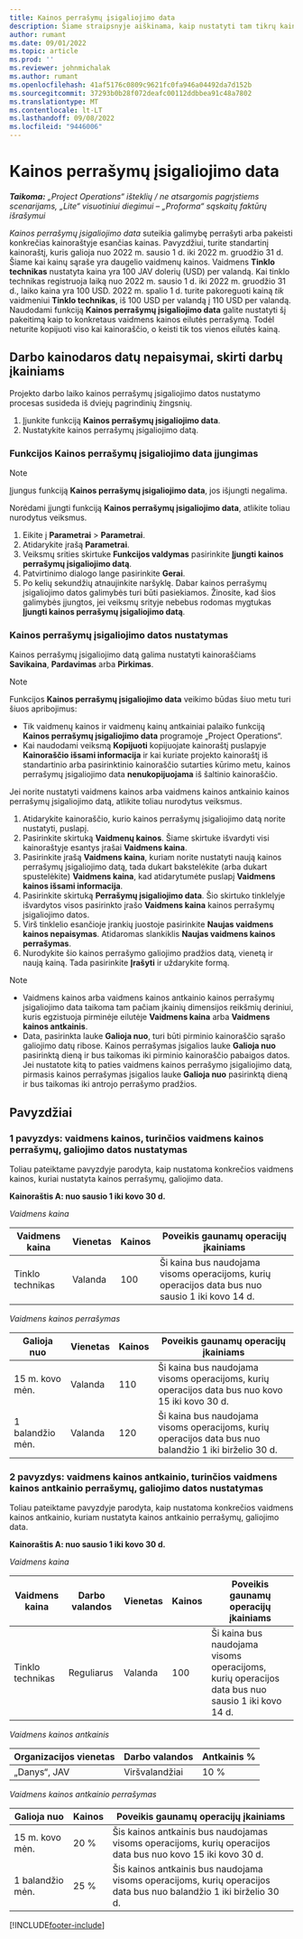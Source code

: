 ```yaml
---
title: Kainos perrašymų įsigaliojimo data
description: Šiame straipsnyje aiškinama, kaip nustatyti tam tikrų kainoraštyje esančių kainų perrašymus.
author: rumant
ms.date: 09/01/2022
ms.topic: article
ms.prod: ''
ms.reviewer: johnmichalak
ms.author: rumant
ms.openlocfilehash: 41af5176c0809c9621fc0fa946a04492da7d152b
ms.sourcegitcommit: 37293b0b28f072deafc00112ddbbea91c48a7802
ms.translationtype: MT
ms.contentlocale: lt-LT
ms.lasthandoff: 09/08/2022
ms.locfileid: "9446006"
---
```

# <a name="date-effective-price-overrides"></a>Kainos perrašymų įsigaliojimo data 

_**Taikoma:** „Project Operations“ išteklių / ne atsargomis pagrįstiems scenarijams, „Lite“ visuotiniui diegimui – „Proforma“ sąskaitų faktūrų išrašymui_

*Kainos perrašymų įsigaliojimo data* suteikia galimybę perrašyti arba pakeisti konkrečias kainoraštyje esančias kainas. Pavyzdžiui, turite standartinį kainoraštį, kuris galioja nuo 2022 m. sausio 1 d. iki 2022 m. gruodžio 31 d. Šiame kai kainų sąraše yra daugelio vaidmenų kainos. Vaidmens **Tinklo technikas** nustatyta kaina yra 100 JAV dolerių (USD) per valandą. Kai tinklo technikas registruoja laiką nuo 2022 m. sausio 1 d. iki 2022 m. gruodžio 31 d., laiko kaina yra 100 USD. 2022 m. spalio 1 d. turite pakoreguoti kainą *tik* vaidmeniui **Tinklo technikas**, iš 100 USD per valandą į 110 USD per valandą. Naudodami funkciją **Kainos perrašymų įsigaliojimo data** galite nustatyti šį pakeitimą kaip to konkretaus vaidmens kainos eilutės perrašymą. Todėl neturite kopijuoti viso kai kainoraščio, o keisti tik tos vienos eilutės kainą.

## <a name="date-effective-price-overrides-for-labor-pricing"></a>Darbo kainodaros datų nepaisymai, skirti darbų įkainiams

Projekto darbo laiko kainos perrašymų įsigaliojimo datos nustatymo procesas susideda iš dviejų pagrindinių žingsnių.

1. Įjunkite funkciją **Kainos perrašymų įsigaliojimo data**.
1. Nustatykite kainos perrašymų įsigaliojimo datą.

### <a name="enable-the-date-effective-price-overrides-feature"></a>Funkcijos Kainos perrašymų įsigaliojimo data įjungimas

> [!NOTE]
> Įjungus funkciją **Kainos perrašymų įsigaliojimo data**, jos išjungti negalima.

Norėdami įjungti funkciją **Kainos perrašymų įsigaliojimo data**, atlikite toliau nurodytus veiksmus.

1. Eikite į **Parametrai** \> **Parametrai**.
1. Atidarykite įrašą **Parametrai**.
1. Veiksmų srities skirtuke **Funkcijos valdymas** pasirinkite **Įjungti kainos perrašymų įsigaliojimo datą**.
1. Patvirtinimo dialogo lange pasirinkite **Gerai**.
1. Po kelių sekundžių atnaujinkite naršyklę. Dabar kainos perrašymų įsigaliojimo datos galimybės turi būti pasiekiamos. Žinosite, kad šios galimybės įjungtos, jei veiksmų srityje nebebus rodomas mygtukas **Įjungti kainos perrašymų įsigaliojimo datą**.

### <a name="set-up-a-date-effective-price-override"></a>Kainos perrašymų įsigaliojimo datos nustatymas

Kainos perrašymų įsigaliojimo datą galima nustatyti kainoraščiams **Savikaina**, **Pardavimas** arba **Pirkimas**.

> [!NOTE]
>Funkcijos **Kainos perrašymų įsigaliojimo data** veikimo būdas šiuo metu turi šiuos apribojimus:
>
> - Tik vaidmenų kainos ir vaidmenų kainų antkainiai palaiko funkciją **Kainos perrašymų įsigaliojimo data** programoje „Project Operations“.
> - Kai naudodami veiksmą **Kopijuoti** kopijuojate kainoraštį puslapyje **Kainoraščio išsami informacija** ir kai kuriate projekto kainoraštį iš standartinio arba pasirinktinio kainoraščio sutarties kūrimo metu, kainos perrašymų įsigaliojimo data **nenukopijuojama** iš šaltinio kainoraščio.

Jei norite nustatyti vaidmens kainos arba vaidmens kainos antkainio kainos perrašymų įsigaliojimo datą, atlikite toliau nurodytus veiksmus.

1. Atidarykite kainoraščio, kurio kainos perrašymų įsigaliojimo datą norite nustatyti, puslapį.
1. Pasirinkite skirtuką **Vaidmenų kainos**. Šiame skirtuke išvardyti visi kainoraštyje esantys įrašai **Vaidmens kaina**.
1. Pasirinkite įrašą **Vaidmens kaina**, kuriam norite nustatyti naują kainos perrašymų įsigaliojimo datą, tada dukart bakstelėkite (arba dukart spustelėkite) **Vaidmens kaina**, kad atidarytumėte puslapį **Vaidmens kainos išsami informacija**.
1. Pasirinkite skirtuką **Perrašymų įsigaliojimo data**. Šio skirtuko tinklelyje išvardytos visos pasirinkto įrašo **Vaidmens kaina** kainos perrašymų įsigaliojimo datos.
1. Virš tinklelio esančioje įrankių juostoje pasirinkite **Naujas vaidmens kainos nepaisymas**. Atidaromas slankiklis **Naujas vaidmens kainos perrašymas**.
1. Nurodykite šio kainos perrašymo galiojimo pradžios datą, vienetą ir naują kainą. Tada pasirinkite **Įrašyti** ir uždarykite formą.

> [!NOTE]
> - Vaidmens kainos arba vaidmens kainos antkainio kainos perrašymų įsigaliojimo data taikoma tam pačiam įkainių dimensijos reikšmių deriniui, kuris egzistuoja pirminėje eilutėje **Vaidmens kaina** arba **Vaidmens kainos antkainis**.
> - Data, pasirinkta lauke **Galioja nuo**, turi būti pirminio kainoraščio sąrašo galiojimo datų ribose. Kainos perrašymas įsigalios lauke **Galioja nuo** pasirinktą dieną ir bus taikomas iki pirminio kainoraščio pabaigos datos. Jei nustatote kitą to paties vaidmens kainos perrašymo įsigaliojimo datą, pirmasis kainos perrašymas įsigalios lauke **Galioja nuo** pasirinktą dieną ir bus taikomas iki antrojo perrašymo pradžios.

## <a name="examples"></a>Pavyzdžiai

### <a name="example-1-determining-date-effectivity-for-a-role-price-that-has-role-price-overrides"></a>1 pavyzdys: vaidmens kainos, turinčios vaidmens kainos perrašymų, galiojimo datos nustatymas

Toliau pateiktame pavyzdyje parodyta, kaip nustatoma konkrečios vaidmens kainos, kuriai nustatyta kainos perrašymų, galiojimo data.

**Kainoraštis A: nuo sausio 1 iki kovo 30 d.**

*Vaidmens kaina*

| Vaidmens kaina | Vienetas | Kainos | Poveikis gaunamų operacijų įkainiams |
|---|---|---|---|
| Tinklo technikas | Valanda | 100 | Ši kaina bus naudojama visoms operacijoms, kurių operacijos data bus nuo sausio 1 iki kovo 14 d. |

*Vaidmens kainos perrašymas*

| Galioja nuo | Vienetas | Kainos | Poveikis gaunamų operacijų įkainiams |
|---|---|---|---|
| 15 m. kovo mėn. | Valanda | 110 | Ši kaina bus naudojama visoms operacijoms, kurių operacijos data bus nuo kovo 15 iki kovo 30 d. |
| 1 balandžio mėn. | Valanda | 120 | Ši kaina bus naudojama visoms operacijoms, kurių operacijos data bus nuo balandžio 1 iki birželio 30 d. |

### <a name="example-2-determining-date-effectivity-for-a-role-price-markup-that-has-role-price-markup-overrides"></a>2 pavyzdys: vaidmens kainos antkainio, turinčios vaidmens kainos antkainio perrašymų, galiojimo datos nustatymas

Toliau pateiktame pavyzdyje parodyta, kaip nustatoma konkrečios vaidmens kainos antkainio, kuriam nustatyta kainos antkainio perrašymų, galiojimo data.

**Kainoraštis A: nuo sausio 1 iki kovo 30 d.**

*Vaidmens kaina*

| Vaidmens kaina | Darbo valandos | Vienetas | Kainos | Poveikis gaunamų operacijų įkainiams |
|---|---|---|---|---|
| Tinklo technikas | Reguliarus | Valanda | 100 | Ši kaina bus naudojama visoms operacijoms, kurių operacijos data bus nuo sausio 1 iki kovo 14 d. |

*Vaidmens kainos antkainis*

| Organizacijos vienetas | Darbo valandos | Antkainis % |
|---|---|---|
| „Danys“, JAV | Viršvalandžiai | 10 % |

*Vaidmens kainos antkainio perrašymas*

| Galioja nuo | Kainos | Poveikis gaunamų operacijų įkainiams |
|---|---|---|
| 15 m. kovo mėn. | 20 % | Šis kainos antkainis bus naudojamas visoms operacijoms, kurių operacijos data bus nuo kovo 15 iki kovo 30 d. |
| 1 balandžio mėn. | 25 % | Šis kainos antkainis bus naudojama visoms operacijoms, kurių operacijos data bus nuo balandžio 1 iki birželio 30 d. |

[!INCLUDE[footer-include](../includes/footer-banner.md)]
